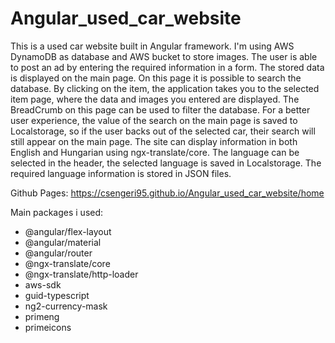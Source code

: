# Angular_used_car_website

This is a used car website built in Angular framework. I'm using AWS DynamoDB as database and AWS bucket to store images. The user is able to post an ad by entering the required information in a form. The stored data is displayed on the main page. On this page it is possible to search the database. 
By clicking on the item, the application takes you to the selected item page, where the data and images you entered are displayed. The BreadCrumb on this page can be used to filter the database. For a better user experience, the value of the search on the main page is saved to Localstorage, so if the user backs out of the selected car, their search will still appear on the main page. 
The site can display information in both English and Hungarian using ngx-translate/core. The language can be selected in the header, the selected language is saved in Localstorage. The required language information is stored in JSON files.

Github Pages: https://csengeri95.github.io/Angular_used_car_website/home

Main packages i used:
- @angular/flex-layout
- @angular/material
- @angular/router
- @ngx-translate/core
- @ngx-translate/http-loader
- aws-sdk
- guid-typescript
- ng2-currency-mask
- primeng
- primeicons
